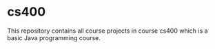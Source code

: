# cs400
This repository contains all course projects in course cs400 which is a basic Java programming course.
